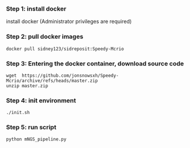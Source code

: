 

### Step 1: install docker

  install docker (Administrator privileges are required)

### Step 2: pull docker images

```
docker pull sidney123/sidreposit:Speedy-Mcrio
```

### Step 3: Entering the docker container, download source code

```
wget  https://github.com/jonsnowsxh/Speedy-Mcrio/archive/refs/heads/master.zip
unzip master.zip
```

### Step 4:  init environment

```
./init.sh
```

### Step 5: run script

```
python mNGS_pipeline.py
```

